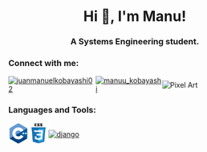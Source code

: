<h1 align="center">Hi 👋, I'm Manu!</h1>
<h3 align="center">A Systems Engineering student.</h3>

<h3 align="left">Connect with me:</h3>
<p align="left" style="display: flex; align-items: center;">
  <a href="https://linkedin.com/in/juanmanuelkobayashi02" target="blank">
    <img align="center" src="https://raw.githubusercontent.com/rahuldkjain/github-profile-readme-generator/master/src/images/icons/Social/linked-in-alt.svg" alt="juanmanuelkobayashi02" height="30" width="40" />
  </a>
  <a href="https://instagram.com/manuu_kobayashi" target="blank">
    <img align="center" src="https://raw.githubusercontent.com/rahuldkjain/github-profile-readme-generator/master/src/images/icons/Social/instagram.svg" alt="manuu_kobayashi" height="30" width="40" />
  </a>
  <!-- Agregar la imagen de Pixel Art aquí -->
  <img src="https://images-wixmp-ed30a86b8c4ca887773594c2.wixmp.com/f/12cbe8a4-f55c-4b40-85bb-d8e1405e7b84/dfhwywd-56b4cf7c-03d1-4017-9965-7b18dc72e05b.gif?token=eyJ0eXAiOiJKV1QiLCJhbGciOiJIUzI1NiJ9.eyJzdWIiOiJ1cm46YXBwOjdlMGQxODg5ODIyNjQzNzNhNWYwZDQxNWVhMGQyNmUwIiwiaXNzIjoidXJuOmFwcDo3ZTBkMTg4OTgyMjY0MzczYTVmMGQ0MTVlYTBkMjZlMCIsIm9iaiI6W1t7InBhdGgiOiJcL2ZcLzEyY2JlOGE0LWY1NWMtNGI0MC04NWJiLWQ4ZTE0MDVlN2I4NFwvZGZod3l3ZC01NmI0Y2Y3Yy0wM2QxLTQwMTctOTk2NS03YjE4ZGM3MmUwNWIuZ2lmIn1dXSwiYXVkIjpbInVybjpzZXJ2aWNlOmZpbGUuZG93bmxvYWQiXX0.EsayEW-ZO_Rl_OyQHNext4twox5HnCAqgYvP_rUcqLg" alt="Pixel Art" width="200">
</p>

<h3 align="left">Languages and Tools:</h3>
<p align="left" style="display: flex; align-items: center;">
  <a href="https://www.w3schools.com/cpp/" target="_blank" rel="noreferrer">
    <img src="https://raw.githubusercontent.com/devicons/devicon/master/icons/cplusplus/cplusplus-original.svg" alt="cplusplus" width="40" height="40"/>
  </a>
  <a href="https://www.w3schools.com/css/" target="_blank" rel="noreferrer">
    <img src="https://raw.githubusercontent.com/devicons/devicon/master/icons/css3/css3-original-wordmark.svg" alt="css3" width="40" height="40"/>
  </a>
  <a href="https://www.djangoproject.com/" target="_blank" rel="noreferrer">
    <img src="https://cdn.worldvectorlogo.com/logos/django.svg" alt="django" width="40" height="40"/>
  </a>
  <!-- Más íconos de herramientas... -->
</p>
